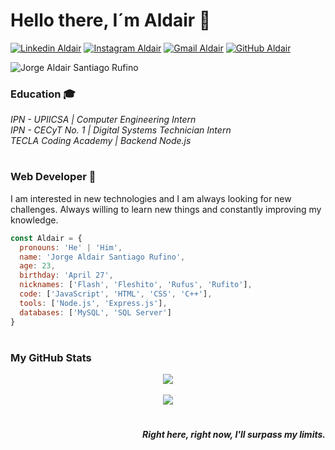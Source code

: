 # Hello there, I´m Aldair 👋

[![Linkedin Aldair](https://img.shields.io/badge/-Aldair-blue?style=flat-square&logo=Linkedin&logoColor=white&link=https://www.linkedin.com/in/aldair-santiago/)](https://www.linkedin.com/in/aldair-santiago/)
[![Instagram Aldair](https://img.shields.io/badge/-aldairsanti27-purple?style=flat-square&logo=instagram&logoColor=white&link=https://www.instagram.com/aldairsanti27/)](https://www.instagram.com/aldairsanti27/)
[![Gmail Aldair](https://img.shields.io/badge/-aldairsanti04@gmail.com-c14438?style=flat-square&logo=Gmail&logoColor=white&link=mailto:aldairsanti04@gmail.com)](mailto:aldairsanti04@gmail.com)
[![GitHub Aldair](https://img.shields.io/github/followers/AldairSanti04?label=follow&style=social)](https://github.com/AldairSanti04)

![Jorge Aldair Santiago Rufino](https://user-images.githubusercontent.com/43126607/126249958-621463d3-b929-41e0-a9dd-ebd630a2d846.png)

### Education 🎓
<em>IPN - UPIICSA | Computer Engineering Intern
<br>
IPN - CECyT No. 1 | Digital Systems Technician Intern
<br>
TECLA Coding Academy | Backend Node.js
</em>
#
 
### Web Developer 🚀
I am interested in new technologies and I am always looking for new challenges. Always willing to learn new things and constantly improving my knowledge.

```javascript
const Aldair = {
  pronouns: 'He' | 'Him',
  name: 'Jorge Aldair Santiago Rufino',
  age: 23,
  birthday: 'April 27',
  nicknames: ['Flash', 'Fleshito', 'Rufus', 'Rufito'],
  code: ['JavaScript', 'HTML', 'CSS', 'C++'],
  tools: ['Node.js', 'Express.js'],
  databases: ['MySQL', 'SQL Server']
}
```

#

### My GitHub Stats
<p align="center">
 <img src="https://github-readme-stats.vercel.app/api?username=AldairSanti04&show_icons=true&theme=tokyonight&hide=issues,contribs">
 <br><br>
 <img src="https://github-readme-stats.vercel.app/api/top-langs/?username=AldairSanti04&show_icons=true&theme=tokyonight&hide=typescript&layout=compact">
</p>

#

<p align="right"><em><b>Right here, right now, I'll surpass my limits.</b></em></p>

<!--
**AldairSanti04/AldairSanti04** is a ✨ _special_ ✨ repository because its `README.md` (this file) appears on your GitHub profile.

Here are some ideas to get you started:
![Visitor Badge](https://visitor-badge.laobi.icu/badge?page_id=AldairSanti04.AldairSanti04)

- 🔭 I’m currently working on ...
- 🌱 I’m currently learning ...
- 👯 I’m looking to collaborate on ...
- 🤔 I’m looking for help with ...
- 💬 Ask me about ...
- 📫 How to reach me: ...
- 😄 Pronouns: ...
- ⚡ Fun fact: ...
-->

